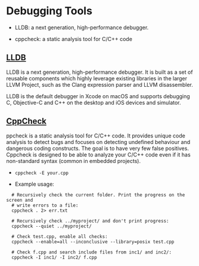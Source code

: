 # Debugging Tools

- LLDB: a next generation, high-performance debugger.

- cppcheck: a static analysis tool for C/C++ code

## [LLDB](https://lldb.llvm.org/)

LLDB is a next generation, high-performance debugger. It is built as a set of reusable components which highly leverage existing libraries in the larger LLVM Project, such as the Clang expression parser and LLVM disassembler.

LLDB is the default debugger in Xcode on macOS and supports debugging C, Objective-C and C++ on the desktop and iOS devices and simulator.

## [CppCheck](https://cppcheck.sourceforge.io/)
ppcheck is a static analysis tool for C/C++ code. It provides unique code analysis to detect bugs and focuses on detecting undefined behaviour and dangerous coding constructs. The goal is to have very few false positives. Cppcheck is designed to be able to analyze your C/C++ code even if it has non-standard syntax (common in embedded projects).


- `cppcheck -E your.cpp`

- Example usage:
```
  # Recursively check the current folder. Print the progress on the screen and
  # write errors to a file:
  cppcheck . 2> err.txt

  # Recursively check ../myproject/ and don't print progress:
  cppcheck --quiet ../myproject/

  # Check test.cpp, enable all checks:
  cppcheck --enable=all --inconclusive --library=posix test.cpp

  # Check f.cpp and search include files from inc1/ and inc2/:
  cppcheck -I inc1/ -I inc2/ f.cpp
```